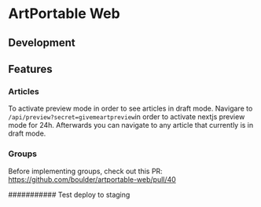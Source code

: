 # ArtPortable Web

## Development

## Features

### Articles

To activate preview mode in order to see articles in draft mode.
Navigare to `/api/preview?secret=givemeartpreview`in order to activate nextjs preview mode for 24h.
Afterwards you can navigate to any article that currently is in draft mode.

### Groups

Before implementing groups, check out this PR:
https://github.com/boulder/artportable-web/pull/40

###########
Test deploy to staging
